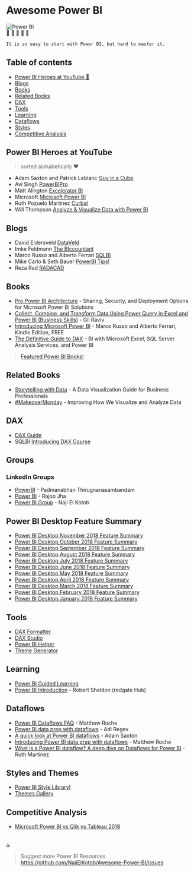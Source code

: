 # Awesome Power BI

![Power BI](https://github.com/NajiElKotob/Awesome-Power-BI/blob/master/Images/power-bi-logo.png)  
:yellow_heart: :yellow_heart: :yellow_heart: :yellow_heart: :yellow_heart:

```sh
It is so easy to start with Power BI, but hard to master it. 
```

## Table of contents

* [Power BI Heroes at YouTube :star2:](#power-bi-heroes-at-youtube)
* [Blogs](#blogs)
* [Books](#books)
* [Related Books](#related-books)
* [DAX](#dax)
* [Tools](#tools)
* [Learning](#learning)
* [Dataflows](#dataflows)
* [Styles](#styles)
* [Competitive Analysis](#competitive-analysis)


## Power BI Heroes at YouTube
> sorted alphabetically :heart:

* Adam Saxton and Patrick Leblanc [Guy in a Cube](https://lnkd.in/dcPxt3k)
* Avi Singh [PowerBIPro](https://lnkd.in/dffuDBa)
* Matt Alington [Excelerator BI](https://www.youtube.com/channel/UCJIC_Bi1VNsf2QTLOlcTrzA)
* Microsoft [Microsoft Power BI](https://www.youtube.com/user/mspowerbi)
* Ruth Pozuelo Martinez [Curbal](https://lnkd.in/dAfAQik)
* Will Thompson [Analyze & Visualize Data with Power BI](https://lnkd.in/dVrZKv8)



## Blogs
* David Eldersveld [DataVeld](https://dataveld.com/category/tutorial)
* Imke Feldmann [The BIccountant](https://www.thebiccountant.com/category/power-bi/)
* Marco Russo and Alberto Ferrari [SQLBI](https://www.sqlbi.com/articles/?author=&tag_id=401)
* Mike Carlo & Seth Bauer [PowerBI Tips!](http://www.powerbi.tips)
* Reza Rad [RADACAD](http://www.radacad.com/blog)


## Books
* [Pro Power BI Architecture](https://amzn.to/2E8IshF) - Sharing, Security, and Deployment Options for Microsoft Power BI Solutions 
* [Collect, Combine, and Transform Data Using Power Query in Excel and Power BI (Business Skills)](https://amzn.to/2QaC9Rh) - Gil Raviv
* [Introducing Microsoft Power BI](https://amzn.to/2rhiwYF) - Marco Russo and Alberto Ferrari, Kindle Edition, FREE
* [The Definitive Guide to DAX](https://amzn.to/2E7kaE5) - BI with Microsoft Excel, SQL Server Analysis Services, and Power BI

> [Featured Power BI Books!](http://bit.ly/FeaturedPowerBIBooks)

## Related Books
* [Storytelling with Data](https://amzn.to/2Qht2yd) - A Data Visualization Guide for Business Professionals
* [#MakeoverMonday](https://amzn.to/2rsgJ33) - Improving How We Visualize and Analyze Data


## DAX
* [DAX Guide](https://dax.guide/)
* SQLBI [Introducing DAX Course](https://www.sqlbi.com/p/introducing-dax-video-course/)

## Groups
### LinkedIn Groups
* [PowerBI](https://www.linkedin.com/groups/6718028) - Padmanabhan Thirugnanasambandam
* [Power BI](https://www.linkedin.com/groups/8256390) - Rajoo Jha
* [Power BI Group](https://www.linkedin.com/groups/12107140) - Naji El Kotob


## Power BI Desktop Feature Summary
* [Power BI Desktop November 2018 Feature Summary](https://powerbi.microsoft.com/en-us/blog/power-bi-desktop-november-2018-feature-summary)
* [Power BI Desktop October 2018 Feature Summary](https://powerbi.microsoft.com/en-us/blog/power-bi-desktop-october-2018-feature-summary)
* [Power BI Desktop September 2018 Feature Summary](https://powerbi.microsoft.com/en-us/blog/power-bi-desktop-september-2018-feature-summary)
* [Power BI Desktop August 2018 Feature Summary](https://powerbi.microsoft.com/en-us/blog/power-bi-desktop-august-2018-feature-summary)
* [Power BI Desktop July 2018 Feature Summary](https://powerbi.microsoft.com/en-us/blog/power-bi-desktop-july-2018-feature-summary)
* [Power BI Desktop June 2018 Feature Summary](https://powerbi.microsoft.com/en-us/blog/power-bi-desktop-june-2018-feature-summary)
* [Power BI Desktop May 2018 Feature Summary](https://powerbi.microsoft.com/en-us/blog/power-bi-desktop-may-2018-feature-summary)
* [Power BI Desktop April 2018 Feature Summary](https://powerbi.microsoft.com/en-us/blog/power-bi-desktop-april-2018-feature-summary)
* [Power BI Desktop March 2018 Feature Summary](https://powerbi.microsoft.com/en-us/blog/power-bi-desktop-march-2018-feature-summary)
* [Power BI Desktop February 2018 Feature Summary](https://powerbi.microsoft.com/en-us/blog/power-bi-desktop-february-2018-feature-summary)
* [Power BI Desktop January 2018 Feature Summary](https://powerbi.microsoft.com/en-us/blog/power-bi-desktop-january-2018-feature-summary)

## Tools
* [DAX Formatter](https://www.sqlbi.com/tools/dax-formatter)
* [DAX Studio](https://www.sqlbi.com/tools/dax-studio/)
* [Power BI Helper](http://radacad.com/power-bi-helper)
* [Theme Generator](https://powerbi.tips/tools/color-theme-generator)


## Learning
* [Power BI Guided Learning](https://docs.microsoft.com/en-us/power-bi/guided-learning)
* [Power BI Introduction](https://www.red-gate.com/simple-talk/sql/bi/power-bi-part-1-introduction/) - Robert Sheldon (redgate Hub)

## Dataflows
* [Power BI Dataflows FAQ](https://ssbipolar.com/2018/11/27/power-bi-dataflows-faq/) - Matthew Roche
* [Power BI data prep with dataflows](https://powerbi.microsoft.com/en-us/blog/introducing-power-bi-data-prep-wtih-dataflows/) - Adi Regev
* [A quick look at Power BI dataflows](https://www.youtube.com/watch?v=veuxofp0ZIg) - Adam Saxton
* [Introducing Power BI data prep with dataflows](https://www.youtube.com/watch?v=0bJpCVj3JfQ) - Matthew Roche
* [What is a Power BI dataflow? A deep dive on Dataflows for Power BI](https://www.youtube.com/watch?v=bkFG8s_9sGE) - Ruth Martinez

## Styles and Themes
* [Power BI Style Library!](http://pbiux.azurewebsites.net)
* [Themes Gallery](http://bit.ly/PowerBI-ThemeGallery)


## Competitive Analysis
* [Microsoft Power BI vs Qlik vs Tableau 2018](https://chanmingman.wordpress.com/2018/02/28/microsoft-power-bi-vs-qlik-vs-tableau-2018)

<br/>[:top:](#table-of-contents)

> Suggest more Power BI Resources https://github.com/NajiElKotob/Awesome-Power-BI/issues

